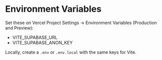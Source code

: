 # Environment Variables

Set these on Vercel Project Settings → Environment Variables (Production and Preview):

- VITE_SUPABASE_URL
- VITE_SUPABASE_ANON_KEY

Locally, create a `.env` or `.env.local` with the same keys for Vite.

